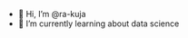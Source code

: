 - 👋 Hi, I’m @ra-kuja 
- 🌱 I’m currently learning about data science

<!---
ra-kuja/ra-kuja is a ✨ special ✨ repository because its `README.md` (this file) appears on your GitHub profile.
You can click the Preview link to take a look at your changes.
--->
